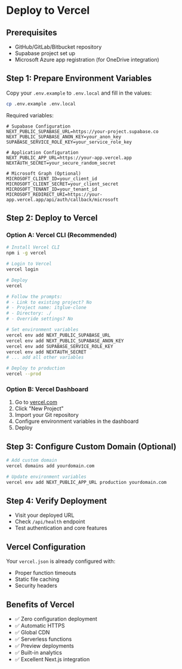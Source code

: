 # Deploy to Vercel

## Prerequisites
- GitHub/GitLab/Bitbucket repository
- Supabase project set up
- Microsoft Azure app registration (for OneDrive integration)

## Step 1: Prepare Environment Variables

Copy your `.env.example` to `.env.local` and fill in the values:

```bash
cp .env.example .env.local
```

Required variables:
```env
# Supabase Configuration
NEXT_PUBLIC_SUPABASE_URL=https://your-project.supabase.co
NEXT_PUBLIC_SUPABASE_ANON_KEY=your_anon_key
SUPABASE_SERVICE_ROLE_KEY=your_service_role_key

# Application Configuration
NEXT_PUBLIC_APP_URL=https://your-app.vercel.app
NEXTAUTH_SECRET=your_secure_random_secret

# Microsoft Graph (Optional)
MICROSOFT_CLIENT_ID=your_client_id
MICROSOFT_CLIENT_SECRET=your_client_secret
MICROSOFT_TENANT_ID=your_tenant_id
MICROSOFT_REDIRECT_URI=https://your-app.vercel.app/api/auth/callback/microsoft
```

## Step 2: Deploy to Vercel

### Option A: Vercel CLI (Recommended)
```bash
# Install Vercel CLI
npm i -g vercel

# Login to Vercel
vercel login

# Deploy
vercel

# Follow the prompts:
# - Link to existing project? No
# - Project name: itglue-clone
# - Directory: ./
# - Override settings? No

# Set environment variables
vercel env add NEXT_PUBLIC_SUPABASE_URL
vercel env add NEXT_PUBLIC_SUPABASE_ANON_KEY
vercel env add SUPABASE_SERVICE_ROLE_KEY
vercel env add NEXTAUTH_SECRET
# ... add all other variables

# Deploy to production
vercel --prod
```

### Option B: Vercel Dashboard
1. Go to [vercel.com](https://vercel.com)
2. Click "New Project"
3. Import your Git repository
4. Configure environment variables in the dashboard
5. Deploy

## Step 3: Configure Custom Domain (Optional)
```bash
# Add custom domain
vercel domains add yourdomain.com

# Update environment variables
vercel env add NEXT_PUBLIC_APP_URL production yourdomain.com
```

## Step 4: Verify Deployment
- Visit your deployed URL
- Check `/api/health` endpoint
- Test authentication and core features

## Vercel Configuration

Your `vercel.json` is already configured with:
- Proper function timeouts
- Static file caching
- Security headers

## Benefits of Vercel
- ✅ Zero configuration deployment
- ✅ Automatic HTTPS
- ✅ Global CDN
- ✅ Serverless functions
- ✅ Preview deployments
- ✅ Built-in analytics
- ✅ Excellent Next.js integration

